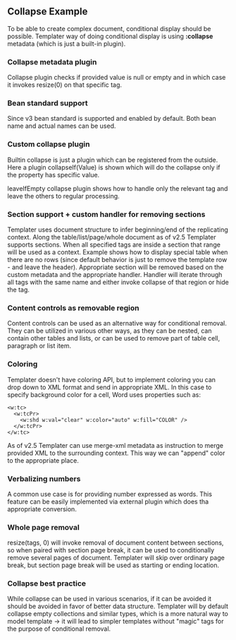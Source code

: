 ## Collapse Example

To be able to create complex document, conditional display should be possible.
Templater way of doing conditional display is using **:collapse** metadata (which is just a built-in plugin).

### Collapse metadata plugin

Collapse plugin checks if provided value is null or empty and in which case it invokes resize(0) on that specific tag.

### Bean standard support

Since v3 bean standard is supported and enabled by default. Both bean name and actual names can be used.

### Custom collapse plugin

Builtin collapse is just a plugin which can be registered from the outside.
Here a plugin collapseIf(Value) is shown which will do the collapse only if the property has specific value.

leaveIfEmpty collapse plugin shows how to handle only the relevant tag and leave the others to regular processing.

### Section support + custom handler for removing sections

Templater uses document structure to infer beginning/end of the replicating context.
Along the table/list/page/whole document as of v2.5 Templater supports sections. When all specified tags are inside a section that range will be used as a context.
Example shows how to display special table when there are no rows (since default behavior is just to remove the template row - and leave the header).
Appropriate section will be removed based on the custom metadata and the appropriate handler.
Handler will iterate through all tags with the same name and either invoke collapse of that region or hide the tag.

### Content controls as removable region

Content controls can be used as an alternative way for conditional removal.
They can be utilized in various other ways, as they can be nested,
can contain other tables and lists, or can be used to remove part of table cell, paragraph or list item.

### Coloring

Templater doesn't have coloring API, but to implement coloring you can drop down to XML format and send in appropriate XML.
In this case to specify background color for a cell, Word uses properties such as:

    <w:tc>
      <w:tcPr>
        <w:shd w:val="clear" w:color="auto" w:fill="COLOR" />
      </w:tcPr>
    </w:tc>

As of v2.5 Templater can use merge-xml metadata as instruction to merge provided XML to the surrounding context. This way we can "append" color to the appropriate place.

### Verbalizing numbers

A common use case is for providing number expressed as words.
This feature can be easily implemented via external plugin which does tha appropriate conversion.

### Whole page removal

resize(tags, 0) will invoke removal of document content between sections, so when paired with section page break, 
it can be used to conditionally remove several pages of document.
Templater will skip over ordinary page break, but section page break will be used as starting or ending location.

### Collapse best practice

While collapse can be used in various scenarios,
if it can be avoided it should be avoided in favor of better data structure.
Templater will by default collapse empty collections and similar types,
which is a more natural way to model template -> it will lead to simpler templates
without "magic" tags for the purpose of conditional removal.
